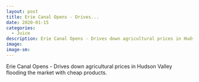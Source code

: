```yaml
---
layout: post
title: Erie Canal Opens - Drives...
date: 2020-01-15
categories: 
  - Juice
description: Erie Canal Opens - Drives down agricultural prices in Hudson Valley flooding the market with cheap products.
image: 
image-sm: 
---
```

Erie Canal Opens - Drives down agricultural prices in Hudson Valley flooding the market with cheap products.